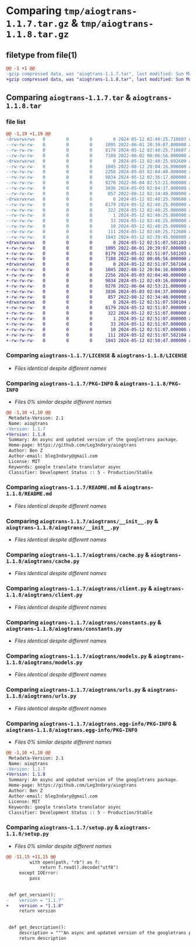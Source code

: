 # Comparing `tmp/aiogtrans-1.1.7.tar.gz` & `tmp/aiogtrans-1.1.8.tar.gz`

## filetype from file(1)

```diff
@@ -1 +1 @@
-gzip compressed data, was "aiogtrans-1.1.7.tar", last modified: Sun May 12 02:40:25 2024, max compression
+gzip compressed data, was "aiogtrans-1.1.8.tar", last modified: Sun May 12 02:51:07 2024, max compression
```

## Comparing `aiogtrans-1.1.7.tar` & `aiogtrans-1.1.8.tar`

### file list

```diff
@@ -1,19 +1,19 @@
-drwxrwxrwx   0        0        0        0 2024-05-12 02:40:25.710607 aiogtrans-1.1.7/
--rw-rw-rw-   0        0        0     1095 2022-06-01 20:39:07.000000 aiogtrans-1.1.7/LICENSE
--rw-rw-rw-   0        0        0     8179 2024-05-12 02:40:25.710607 aiogtrans-1.1.7/PKG-INFO
--rw-rw-rw-   0        0        0     7108 2022-06-02 00:06:56.000000 aiogtrans-1.1.7/README.md
-drwxrwxrwx   0        0        0        0 2024-05-12 02:40:25.692609 aiogtrans-1.1.7/aiogtrans/
--rw-rw-rw-   0        0        0     1045 2022-08-12 20:04:16.000000 aiogtrans-1.1.7/aiogtrans/__init__.py
--rw-rw-rw-   0        0        0     2256 2024-05-03 02:04:40.000000 aiogtrans-1.1.7/aiogtrans/cache.py
--rw-rw-rw-   0        0        0     9834 2024-05-12 02:36:17.000000 aiogtrans-1.1.7/aiogtrans/client.py
--rw-rw-rw-   0        0        0     9270 2022-06-04 02:53:21.000000 aiogtrans-1.1.7/aiogtrans/constants.py
--rw-rw-rw-   0        0        0     3836 2024-05-03 02:04:37.000000 aiogtrans-1.1.7/aiogtrans/models.py
--rw-rw-rw-   0        0        0      857 2022-08-12 02:34:40.000000 aiogtrans-1.1.7/aiogtrans/urls.py
-drwxrwxrwx   0        0        0        0 2024-05-12 02:40:25.709608 aiogtrans-1.1.7/aiogtrans.egg-info/
--rw-rw-rw-   0        0        0     8179 2024-05-12 02:40:25.000000 aiogtrans-1.1.7/aiogtrans.egg-info/PKG-INFO
--rw-rw-rw-   0        0        0      322 2024-05-12 02:40:25.000000 aiogtrans-1.1.7/aiogtrans.egg-info/SOURCES.txt
--rw-rw-rw-   0        0        0        1 2024-05-12 02:40:25.000000 aiogtrans-1.1.7/aiogtrans.egg-info/dependency_links.txt
--rw-rw-rw-   0        0        0       33 2024-05-12 02:40:25.000000 aiogtrans-1.1.7/aiogtrans.egg-info/requires.txt
--rw-rw-rw-   0        0        0       10 2024-05-12 02:40:25.000000 aiogtrans-1.1.7/aiogtrans.egg-info/top_level.txt
--rw-rw-rw-   0        0        0      111 2024-05-12 02:40:25.712608 aiogtrans-1.1.7/setup.cfg
--rw-rw-rw-   0        0        0     1843 2024-05-12 02:39:45.000000 aiogtrans-1.1.7/setup.py
+drwxrwxrwx   0        0        0        0 2024-05-12 02:51:07.581103 aiogtrans-1.1.8/
+-rw-rw-rw-   0        0        0     1095 2022-06-01 20:39:07.000000 aiogtrans-1.1.8/LICENSE
+-rw-rw-rw-   0        0        0     8179 2024-05-12 02:51:07.581103 aiogtrans-1.1.8/PKG-INFO
+-rw-rw-rw-   0        0        0     7108 2022-06-02 00:06:56.000000 aiogtrans-1.1.8/README.md
+drwxrwxrwx   0        0        0        0 2024-05-12 02:51:07.567104 aiogtrans-1.1.8/aiogtrans/
+-rw-rw-rw-   0        0        0     1045 2022-08-12 20:04:16.000000 aiogtrans-1.1.8/aiogtrans/__init__.py
+-rw-rw-rw-   0        0        0     2256 2024-05-03 02:04:40.000000 aiogtrans-1.1.8/aiogtrans/cache.py
+-rw-rw-rw-   0        0        0     9834 2024-05-12 02:49:16.000000 aiogtrans-1.1.8/aiogtrans/client.py
+-rw-rw-rw-   0        0        0     9270 2022-06-04 02:53:21.000000 aiogtrans-1.1.8/aiogtrans/constants.py
+-rw-rw-rw-   0        0        0     3836 2024-05-03 02:04:37.000000 aiogtrans-1.1.8/aiogtrans/models.py
+-rw-rw-rw-   0        0        0      857 2022-08-12 02:34:40.000000 aiogtrans-1.1.8/aiogtrans/urls.py
+drwxrwxrwx   0        0        0        0 2024-05-12 02:51:07.580104 aiogtrans-1.1.8/aiogtrans.egg-info/
+-rw-rw-rw-   0        0        0     8179 2024-05-12 02:51:07.000000 aiogtrans-1.1.8/aiogtrans.egg-info/PKG-INFO
+-rw-rw-rw-   0        0        0      322 2024-05-12 02:51:07.000000 aiogtrans-1.1.8/aiogtrans.egg-info/SOURCES.txt
+-rw-rw-rw-   0        0        0        1 2024-05-12 02:51:07.000000 aiogtrans-1.1.8/aiogtrans.egg-info/dependency_links.txt
+-rw-rw-rw-   0        0        0       33 2024-05-12 02:51:07.000000 aiogtrans-1.1.8/aiogtrans.egg-info/requires.txt
+-rw-rw-rw-   0        0        0       10 2024-05-12 02:51:07.000000 aiogtrans-1.1.8/aiogtrans.egg-info/top_level.txt
+-rw-rw-rw-   0        0        0      111 2024-05-12 02:51:07.582104 aiogtrans-1.1.8/setup.cfg
+-rw-rw-rw-   0        0        0     1843 2024-05-12 02:50:47.000000 aiogtrans-1.1.8/setup.py
```

### Comparing `aiogtrans-1.1.7/LICENSE` & `aiogtrans-1.1.8/LICENSE`

 * *Files identical despite different names*

### Comparing `aiogtrans-1.1.7/PKG-INFO` & `aiogtrans-1.1.8/PKG-INFO`

 * *Files 0% similar despite different names*

```diff
@@ -1,10 +1,10 @@
 Metadata-Version: 2.1
 Name: aiogtrans
-Version: 1.1.7
+Version: 1.1.8
 Summary: An async and updated version of the googletrans package.
 Home-page: https://github.com/Leg3ndary/aiogtrans
 Author: Ben Z
 Author-email: bleg3ndary@gmail.com
 License: MIT
 Keywords: google translate translator async
 Classifier: Development Status :: 5 - Production/Stable
```

### Comparing `aiogtrans-1.1.7/README.md` & `aiogtrans-1.1.8/README.md`

 * *Files identical despite different names*

### Comparing `aiogtrans-1.1.7/aiogtrans/__init__.py` & `aiogtrans-1.1.8/aiogtrans/__init__.py`

 * *Files identical despite different names*

### Comparing `aiogtrans-1.1.7/aiogtrans/cache.py` & `aiogtrans-1.1.8/aiogtrans/cache.py`

 * *Files identical despite different names*

### Comparing `aiogtrans-1.1.7/aiogtrans/client.py` & `aiogtrans-1.1.8/aiogtrans/client.py`

 * *Files identical despite different names*

### Comparing `aiogtrans-1.1.7/aiogtrans/constants.py` & `aiogtrans-1.1.8/aiogtrans/constants.py`

 * *Files identical despite different names*

### Comparing `aiogtrans-1.1.7/aiogtrans/models.py` & `aiogtrans-1.1.8/aiogtrans/models.py`

 * *Files identical despite different names*

### Comparing `aiogtrans-1.1.7/aiogtrans/urls.py` & `aiogtrans-1.1.8/aiogtrans/urls.py`

 * *Files identical despite different names*

### Comparing `aiogtrans-1.1.7/aiogtrans.egg-info/PKG-INFO` & `aiogtrans-1.1.8/aiogtrans.egg-info/PKG-INFO`

 * *Files 0% similar despite different names*

```diff
@@ -1,10 +1,10 @@
 Metadata-Version: 2.1
 Name: aiogtrans
-Version: 1.1.7
+Version: 1.1.8
 Summary: An async and updated version of the googletrans package.
 Home-page: https://github.com/Leg3ndary/aiogtrans
 Author: Ben Z
 Author-email: bleg3ndary@gmail.com
 License: MIT
 Keywords: google translate translator async
 Classifier: Development Status :: 5 - Production/Stable
```

### Comparing `aiogtrans-1.1.7/setup.py` & `aiogtrans-1.1.8/setup.py`

 * *Files 0% similar despite different names*

```diff
@@ -11,15 +11,15 @@
         with open(path, "rb") as f:
             return f.read().decode("utf8")
     except IOError:
         pass
 
 
 def get_version():
-    version = "1.1.7"
+    version = "1.1.8"
     return version
 
 
 def get_description():
     description = """An async and updated version of the googletrans package."""
     return description
```


